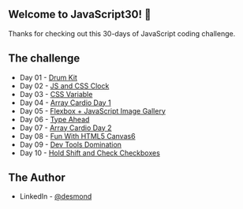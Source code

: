 ## Welcome to JavaScript30! 👋

Thanks for checking out this 30-days of JavaScript coding challenge.

## The challenge
- Day 01 - [Drum Kit](https://www.desmondfon.io)
- Day 02 - [JS and CSS Clock](https://www.desmondfon.io)
- Day 03 - [CSS Variable](https://www.desmondfon.io)
- Day 04 - [Array Cardio Day 1](https://www.desmondfon.io)
- Day 05 - [Flexbox + JavaScript Image Gallery](https://www.desmondfon.io)
- Day 06 - [Type Ahead](https://www.desmondfon.io)
- Day 07 - [Array Cardio Day 2](https://www.desmondfon.io)
- Day 08 - [Fun With HTML5 Canvas6](https://www.desmondfon.io)
- Day 09 - [Dev Tools Domination](https://www.desmondfon.io)
- Day 10 - [Hold Shift and Check Checkboxes](https://www.desmondfon.io)

## The Author
- LinkedIn - [@desmond](https://www.linkedin.com/in/desmond-fon-88aa88253)
